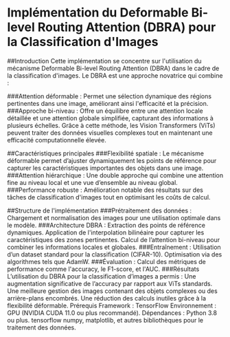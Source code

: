 # Implémentation du Deformable Bi-level Routing Attention (DBRA) pour la Classification d'Images
##Introduction
Cette implémentation se concentre sur l'utilisation du mécanisme Deformable Bi-level Routing Attention (DBRA) dans le cadre de la classification d'images. Le DBRA est une approche novatrice qui combine :

###Attention déformable : Permet une sélection dynamique des régions pertinentes dans une image, améliorant ainsi l'efficacité et la précision.
###Approche bi-niveau : Offre un équilibre entre une attention locale détaillée et une attention globale simplifiée, capturant des informations à plusieurs échelles.
Grâce à cette méthode, les Vision Transformers (ViTs) peuvent traiter des données visuelles complexes tout en maintenant une efficacité computationnelle élevée.

##Caractéristiques principales
###Flexibilité spatiale : Le mécanisme déformable permet d’ajuster dynamiquement les points de référence pour capturer les caractéristiques importantes des objets dans une image.
###Attention hiérarchique : Une double approche qui combine une attention fine au niveau local et une vue d’ensemble au niveau global.
###Performance robuste : Amélioration notable des résultats sur des tâches de classification d'images tout en optimisant les coûts de calcul.

##Structure de l'implémentation
###Prétraitement des données : Chargement et normalisation des images pour une utilisation optimale dans le modèle.
###Architecture DBRA : Extraction des points de référence dynamiques.
Application de l'interpolation bilinéaire pour capturer les caractéristiques des zones pertinentes.
Calcul de l’attention bi-niveau pour combiner les informations locales et globales.
###Entraînement :
Utilisation d’un dataset standard pour la classification (CIFAR-10).
Optimisation via des algorithmes tels que AdamW.
###Évaluation : Calcul des métriques de performance comme l'accuracy, le F1-score, et l'AUC.
###Résultats
L’utilisation du DBRA pour la classification d’images a permis :
Une augmentation significative de l’accuracy par rapport aux ViTs standards.
Une meilleure gestion des images contenant des objets complexes ou des arrière-plans encombrés.
Une réduction des calculs inutiles grâce à la flexibilité déformable.
Prérequis
Framework : TensorFlow 
Environnement : GPU (NVIDIA CUDA 11.0 ou plus recommandé).
Dépendances :
Python 3.8 ou plus.
tensorflow 
numpy, matplotlib, et autres bibliothèques pour le traitement des données.
